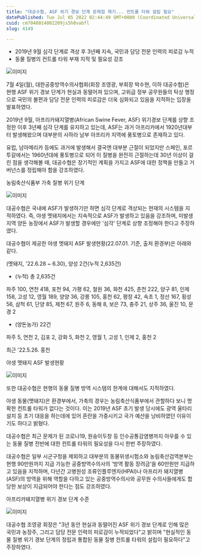 ```yaml
---
title: "대공수협, ASF 위기 경보 단계 문제점 제기... 컨트롤 타워 설립 필요"
datePublished: Tue Jul 05 2022 02:44:49 GMT+0000 (Coordinated Universal Time)
cuid: cm7048014002209js5h0vabfl
slug: 4149

---
```



- 2019년 9월 심각 단계로 격상 후 3년째 지속, 국민과 담당 전문 인력의 피로감 누적
- 동물 질병의 컨트롤 타워 부재 지적 및 필요성 강조

![이미지](https://cdn.hashnode.com/res/hashnode/image/upload/v1739256171408/9cab678b-7248-4634-b552-b47132e4d42f.png)

7월 4일(월), 대한공중방역수의사협회(회장 조영광, 부회장 박수현, 이하 대공수협)은 현행 ASF 위기 경보 단계가 현실과 동떨어져 있으며, 고위급 정부 공무원들의 탁상 행정으로 국민의 불편과 담당 전문 인력의 피로감은 더욱 심화되고 있음을 지적하는 입장을 발표하였다.

2019년 9월, 아프리카돼지열병(African Swine Fever, ASF) 위기경보 단계를 상향 조정한 이후 3년째 심각 단계를 유지하고 있는데, ASF는 과거 아프리카에서 1920년대부터 발생해왔으며 대부분의 사하라 남부 아프리카 지역에 풍토병으로 존재하고 있다.

유럽, 남아메리카 등에도 과거에 발생해서 결국엔 대부분 근절이 되었지만 스페인, 포르투갈에서는 1960년대에 풍토병으로 되어 이 질병을 완전히 근절하는데 30년 이상이 걸린 점을 생각해볼 때, 대공수협은 장기적인 계획을 가지고 ASF에 대한 정책을 만들고 거버넌스를 정립해야 함을 강조하였다.

농림축산식품부 가축 질병 위기 단계

![이미지](https://cdn.hashnode.com/res/hashnode/image/upload/v1739256173196/31315685-3c62-4908-95f7-1bce52b5dcd0.png)

대공수협은 국내에 ASF가 발생하기만 하면 심각 단계로 격상되는 현재의 시스템을 지적하였다. 즉, 야생 멧돼지에서는 지속적으로 ASF가 발생하고 있음을 강조하며, 미발생 지역 양돈 농장에서 ASF가 발생할 경우에만 '심각' 단계로 상향 조정해야 한다고 주장하였다.

대공수협이 제공한 야생 멧돼지 ASF 발생현황(22.07.01. 기준, 출처 환경부)은 아래와 같다.

(멧돼지, '22.6.28 ~ 6.30), 양성 2건(누적 2,635건)

* (누적) 총 2,635건

파주 100, 연천 418, 포천 94, 가평 62, 철원 36, 화천 425, 춘천 222, 양구 81, 인제 158, 고성 12, 영월 189, 양양 36, 강릉 105, 홍천 62, 평창 42, 속초 1, 정선 167, 횡성 56, 삼척 61, 단양 85, 제천 67, 원주 6, 동해 8, 보은 73, 충주 21, 상주 36, 울진 10, 문경 2

* (양돈농가) 22건

파주 5, 연천 2, 김포 2, 강화 5, 화천 2, 영월 1, 고성 1, 인제 2, 홍천 2

최근 '22.5.26. 홍천

야생 멧돼지 ASF 발생현황

![이미지](https://cdn.hashnode.com/res/hashnode/image/upload/v1739256175319/77c21d0b-00c9-4bf5-b1e7-a54e28f0470d.png)

또한 대공수협은 현행의 동물 질병 방역 시스템의 한계에 대해서도 지적하였다.

야생 동물(멧돼지)은 환경부에서, 가축의 경우는 농림축산식품부에서 관할하다 보니 명확한 컨트롤 타워가 없다는 것이다. 이는 2019년 ASF 초기 발생 당시에도 광역 울타리 설치 등 초기 대응을 하는데에 있어 혼란을 가중시키고 국가 예산을 낭비하였던 이유이기도 하다고 밝혔다.

대공수협은 최근 문제가 된 코로나19, 원숭이두창 등 인수공통감염병까지 아우를 수 있는 동물 질병 전반에 대한 컨트롤 타워의 필요성을 다시 한번 주장하였다.

대공수협은 일부 시군구청을 제외하고 대부분의 동물위생시험소와 농림축산검역본부는 현행 90만원까지 지급 가능한 공중방역수의사의 '방역 활동 장려금'을 60만원만 지급하고 있음을 지적하며, 다년간 고병원성 조류인플루엔자(HPAI)나 아프리카 돼지열병(ASF)의 방역을 위해 역할을 다하고 있는 공중방역수의사와 공무원 수의사들에게도 합당한 보상이 지급되어야 한다는 점도 강조하였다.

아프리카돼지열병 위기 경보 단계 수준

![이미지](https://cdn.hashnode.com/res/hashnode/image/upload/v1739256177108/813df629-0972-42f2-90da-0538646fe4d9.png)

대공수협 조영광 회장은 "3년 동안 현실과 동떨어진 ASF 위기 경보 단계로 인해 많은 국민과 농장주, 그리고 담당 전문 인력의 피로감이 누적되었다"고 밝히며 "현실적인 동물 질병 위기 경보 단계의 정립과 통합된 동물 질병 컨트롤 타워의 설립이 필요하다"고 주장하였다.